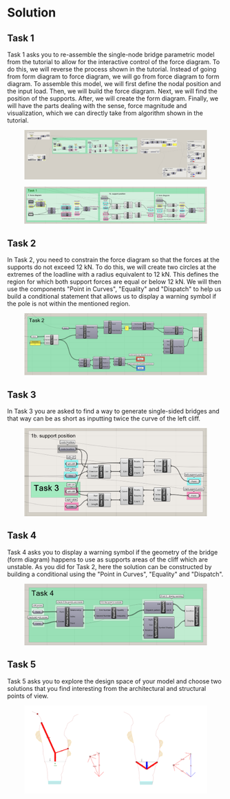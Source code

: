 # Solution

## Task 1

Task 1 asks you to re-assemble the single-node bridge parametric model from the tutorial to allow for the interactive control of the force diagram. To do this, we will reverse the process shown in the tutorial. Instead of going from form diagram to force diagram, we will go from force diagram to form diagram. To assemble this model, we will first define the nodal position and the input load. Then, we will build the force diagram. Next, we will find the position of the supports. After, we will create the form diagram. Finally, we will have the parts dealing with the sense, force magnitude and visualization, which we can directly take from algorithm shown in the tutorial.

<figure><img src="../../.gitbook/assets/CSDI_I_T1_solution_1.jpg" alt=""><figcaption></figcaption></figure>

<figure><img src="../../.gitbook/assets/CSDI_I_T1_solution_2.jpg" alt=""><figcaption></figcaption></figure>

## Task 2

In Task 2, you need to constrain the force diagram so that the forces at the supports do not exceed 12 kN. To do this, we will create two circles at the extremes of the loadline with a radius equivalent to 12 kN. This defines the region for which both support forces are equal or below 12 kN. We will then use the components "Point in Curves", "Equality" and "Dispatch" to help us build a conditional statement that allows us to display a warning symbol if the pole is not within the mentioned region.

<figure><img src="../../.gitbook/assets/CSDI_I_T2_solution_3.jpg" alt=""><figcaption></figcaption></figure>

## Task 3

In Task 3 you are asked to find a way to generate single-sided bridges and that way can be as short as inputting twice the curve of the left cliff.&#x20;

<figure><img src="../../.gitbook/assets/CSDI_I_T3_solution_2.jpg" alt=""><figcaption></figcaption></figure>

## Task 4

Task 4 asks you to display a warning symbol if the geometry of the bridge (form diagram) happens to use as supports areas of the cliff which are unstable. As you did for Task 2, here the solution can be constructed by building a conditional using the "Point in Curves", "Equality" and "Dispatch".

<figure><img src="../../.gitbook/assets/CSDI_I_T4_solution.jpg" alt=""><figcaption></figcaption></figure>

## Task 5

Task 5 asks you to explore the design space of your model and choose two solutions that you find interesting from the architectural and structural points of view. &#x20;

<figure><img src="../../.gitbook/assets/CSDI_I_T5_solution_3.jpg" alt=""><figcaption></figcaption></figure>
